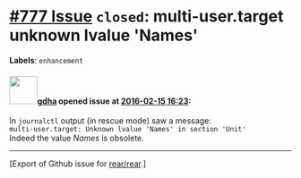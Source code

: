 [\#777 Issue](https://github.com/rear/rear/issues/777) `closed`: multi-user.target unknown lvalue 'Names'
=========================================================================================================

**Labels**: `enhancement`

#### <img src="https://avatars.githubusercontent.com/u/888633?u=cdaeb31efcc0048d3619651aa18dd4b76e636b21&v=4" width="50">[gdha](https://github.com/gdha) opened issue at [2016-02-15 16:23](https://github.com/rear/rear/issues/777):

In `journalctl` output (in rescue mode) saw a message:  
`multi-user.target: Unknown lvalue 'Names' in section 'Unit'`  
Indeed the value *Names* is obsolete.

------------------------------------------------------------------------

\[Export of Github issue for
[rear/rear](https://github.com/rear/rear).\]
